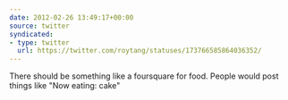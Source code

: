 ```yaml
---
date: 2012-02-26 13:49:17+00:00
source: twitter
syndicated:
- type: twitter
  url: https://twitter.com/roytang/statuses/173766585864036352/
---
```


There should be something like a foursquare for food. People would post things like "Now eating: cake"